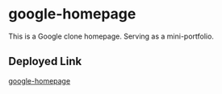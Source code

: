 # google-homepage
This is a Google clone homepage. Serving as a mini-portfolio.

## Deployed Link
[google-homepage](https://mantistmd1.github.io/google-homepage/)
